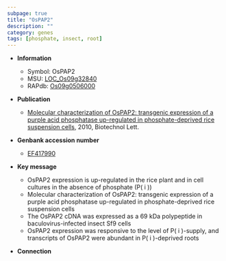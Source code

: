 ```yaml
---
subpage: true
title: "OsPAP2"
description: ""
category: genes
tags: [phosphate, insect, root]
---
```


* **Information**  
    + Symbol: OsPAP2  
    + MSU: [LOC_Os09g32840](http://rice.plantbiology.msu.edu/cgi-bin/ORF_infopage.cgi?orf=LOC_Os09g32840)  
    + RAPdb: [Os09g0506000](http://rapdb.dna.affrc.go.jp/viewer/gbrowse_details/irgsp1?name=Os09g0506000)  

* **Publication**  
    + [Molecular characterization of OsPAP2: transgenic expression of a purple acid phosphatase up-regulated in phosphate-deprived rice suspension cells](http://www.ncbi.nlm.nih.gov/pubmed?term=Molecular+characterization+of+OsPAP2:+transgenic+expression+of+a+purple+acid+phosphatase+up-regulated+in+phosphate-deprived+rice+suspension+cells%5BTitle%5D), 2010, Biotechnol Lett.

* **Genbank accession number**  
    + [EF417990](http://www.ncbi.nlm.nih.gov/nuccore/EF417990)

* **Key message**  
    + OsPAP2 expression is up-regulated in the rice plant and in cell cultures in the absence of phosphate (P( i ))
    + Molecular characterization of OsPAP2: transgenic expression of a purple acid phosphatase up-regulated in phosphate-deprived rice suspension cells
    + The OsPAP2 cDNA was expressed as a 69 kDa polypeptide in baculovirus-infected insect Sf9 cells
    + OsPAP2 expression was responsive to the level of P( i )-supply, and transcripts of OsPAP2 were abundant in P( i )-deprived roots

* **Connection**  



